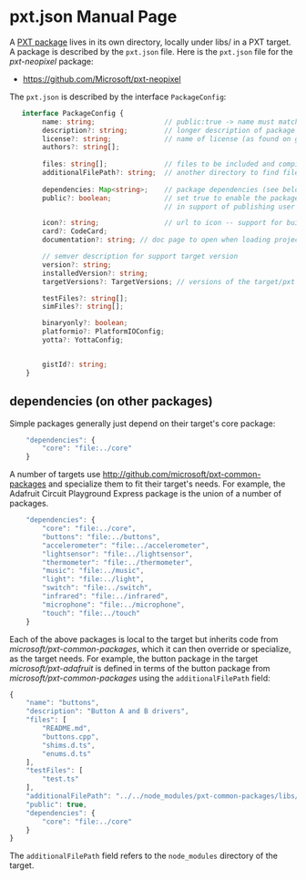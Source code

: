 # pxt.json Manual Page

A [PXT package](/packages) lives in its own directory, locally under libs/ in a PXT target. A package
is described by the `pxt.json` file. Here is the `pxt.json` file for the *pxt-neopixel* package:

* https://github.com/Microsoft/pxt-neopixel

The `pxt.json` is described by the interface `PackageConfig`:

```typescript
   interface PackageConfig {
        name: string;                 // public:true -> name must match ^[a-z][a-z0-9\-_]+
        description?: string;         // longer description of package
        license?: string;             // name of license (as found on github)
        authors?: string[];      
        
        files: string[];              // files to be included and compiled in package
        additionalFilePath?: string;  // another directory to find files from
        
        dependencies: Map<string>;    // package dependencies (see below for more)
        public?: boolean;             // set true to enable the package to be published (to cloud),
                                      // in support of publishing user scripts

        icon?: string;                // url to icon -- support for built-in packages only
        card?: CodeCard;
        documentation?: string; // doc page to open when loading project

        // semver description for support target version
        version?: string;
        installedVersion?: string;
        targetVersions?: TargetVersions; // versions of the target/pxt the package was compiled against

        testFiles?: string[];
        simFiles?: string[];

        binaryonly?: boolean;
        platformio?: PlatformIOConfig;
        yotta?: YottaConfig;


        gistId?: string;
    }
```

## dependencies (on other packages)

Simple packages generally just depend on their target's core package:
```typescript
    "dependencies": {
        "core": "file:../core"
    }
```

A number of targets use http://github.com/microsoft/pxt-common-packages and specialize 
them to fit their target's needs. For example, the Adafruit Circuit Playground Express
package is the union of a number of packages. 

```typescript
    "dependencies": {
        "core": "file:../core",
        "buttons": "file:../buttons",
        "accelerometer": "file:../accelerometer",
        "lightsensor": "file:../lightsensor",
        "thermometer": "file:../thermometer",
        "music": "file:../music",
        "light": "file:../light",
        "switch": "file:../switch",
        "infrared": "file:../infrared",
        "microphone": "file:../microphone",
        "touch": "file:../touch"
    }
```

Each of the above packages is local to the target but inherits code from *microsoft/pxt-common-packages*, 
which it can then override or specialize, as the target needs. For example, the button package
in the target *microsoft/pxt-adafruit* is defined in terms of the button package from 
*microsoft/pxt-common-packages* using the `additionalFilePath` field:
```typescript
{
    "name": "buttons",
    "description": "Button A and B drivers",
    "files": [
        "README.md",
        "buttons.cpp",
        "shims.d.ts",
        "enums.d.ts"
    ],
    "testFiles": [
        "test.ts"
    ],
    "additionalFilePath": "../../node_modules/pxt-common-packages/libs/buttons",
    "public": true,
    "dependencies": {
        "core": "file:../core"
    }
}
```
The `additionalFilePath` field refers to the `node_modules` directory of the target.






